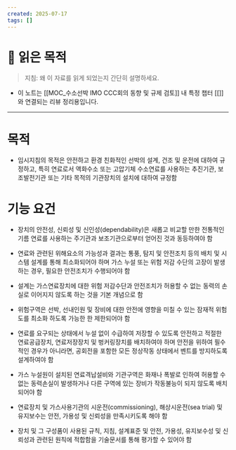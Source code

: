 ```yaml
---
created: 2025-07-17
tags: []
---
```

# 🎯 읽은 목적  
> 지침: 왜 이 자료를 읽게 되었는지 간단히 설명하세요.

- 이 노트는 [[MOC_수소선박 IMO CCC회의 동향 및 규제 검토]] 내 특정 챕터 [[]]와 연결되는 리뷰 정리용입니다.  

---


# 목적 
- 임시지침의 목적은 안전하고 환경 친화적인 선박의 설계, 건조 및 운전에 대하여 규정하고, 특히 연료로서 액화수소 또는 고압기체 수소연료를 사용하는 추진기관, 보조발전기관 또는 기타 목적의 기관장치의 설치에 대하여 규정함

# 기능 요건

- 장치의 안전성, 신뢰성 및 신인성(dependability)은 새롭고 비교할 만한 전통적인 기름 연료를 사용하는 주기관과 보조기관으로부터 얻어진 것과 동등하여야 함

- 연료와 관련된 위해요소의 가능성과 결과는 통풍, 탐지 및 안전조치 등의 배치 및 시스템 설계를 통해 최소화되어야 하며 가스 누설 또는 위험 저감 수단의 고장이 발생하는 경우, 필요한 안전조치가 수행되어야 함

- 설계는 가스연료장치에 대한 위험 저감수단과 안전조치가 허용할 수 없는 동력의 손실로 이어지지 않도록 하는 것을 기본 개념으로 함

- 위험구역은 선박, 선내인원 및 장비에 대한 안전에 영향을 미칠 수 있는 잠재적 위험도를 최소화 하도록 가능한 한 제한되어야 함

- 연료를 요구되는 상태에서 누설 없이 수급하여 저장할 수 있도록 안전하고 적절한 연료공급장치, 연료저장장치 및 벙커링장치를 배치하여야 하며 안전을 위하여 필수적인 경우가 아니라면, 공회전을 포함한 모든 정상작동 상태에서 벤트를 방지하도록 설계하여야 함

- 가스 누설원이 설치된 연료격납설비와 기관구역은 화재나 폭발로 인하여 허용할 수 없는 동력손실이 발생하거나 다른 구역에 있는 장비가 작동불능이 되지 않도록 배치되어야 함

- 연료장치 및 가스사용기관의 시운전(commissioning), 해상시운전(sea trial) 및 유지보수는 안전, 가용성 및 신뢰성을 만족시키도록 해야 함

- 장치 및 그 구성품이 사용된 규칙, 지침, 설계표준 및 안전, 가용성, 유지보수성 및 신뢰성과 관련된 원칙에 적합함을 기술문서를 통해 평가할 수 있어야 함
